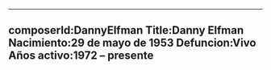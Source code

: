 ---
composerId:DannyElfman
Title:Danny Elfman
Nacimiento:29 de mayo de 1953
Defuncion:Vivo
Años activo:1972 – presente
---